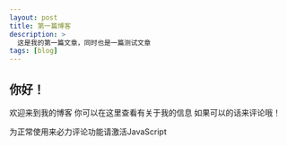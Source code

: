 ```yaml
---
layout: post
title: 第一篇博客
description: >
  这是我的第一篇文章，同时也是一篇测试文章
tags: [blog]
---
```


## 你好！
欢迎来到我的博客
你可以在这里查看有关于我的信息
如果可以的话来评论哦！

<script src="https://eqcn.ajz.miesnfu.com/wp-content/plugins/wp-3d-pony/live2dw/lib/L2Dwidget.min.js"></script>
<script>
    var jsonModel = [
    "https://unpkg.com/live2d-widget-model-miku@1.0.5/assets/miku.model.json",// 初音
    "https://unpkg.com/live2d-widget-model-shizuku@1.0.5/assets/shizuku.model.json",// 萌娘
    "https://unpkg.com/live2d-widget-model-koharu@1.0.5/assets/koharu.model.json",// 小可爱（女）
    "https://unpkg.com/live2d-widget-model-haruto@1.0.5/assets/haruto.model.json",// 小可爱（男）
    "https://unpkg.com/live2d-widget-model-chitose@1.0.5/assets/chitose.model.json",// 小帅哥
    ];
    L2Dwidget.init({ 
        "model": { 
            "jsonPath": jsonModel[Math.floor(Math.random()*(jsonModel.length-1))],
            "scale": 1 
        }, 
        "display": { 
            "position": "left", // 位置left、right
            "width": 66, // 宽度
            "height": 90, // 高度
            "hOffset": 10, // 横向边距
            "vOffset": 0 // 众向边距
        }, 
        "mobile": { 
            "show": false // 手机是否显示
        },
    });
</script>

<!-- 来必力City版安装代码 -->
<div id="lv-container" data-id="city" data-uid="MTAyMC81ODMwNi8zNDc2OQ==">
<script type="text/javascript">
   (function(d, s) {
       var j, e = d.getElementsByTagName(s)[0];

       if (typeof LivereTower === 'function') { return; }

       j = d.createElement(s);
       j.src = 'https://cdn-city.livere.com/js/embed.dist.js';
       j.async = true;

       e.parentNode.insertBefore(j, e);
   })(document, 'script');
</script>
<noscript>为正常使用来必力评论功能请激活JavaScript</noscript>
</div>
<!-- City版安装代码已完成 -->

